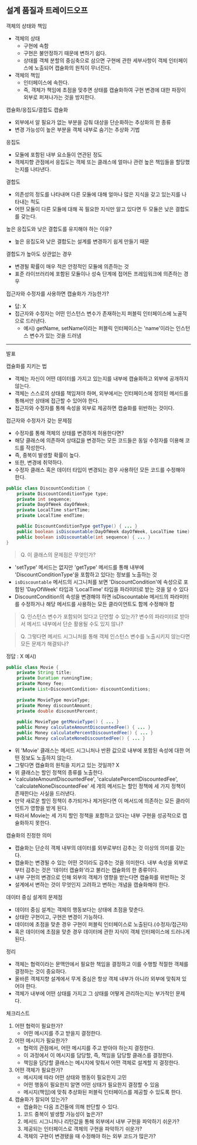 ## 설계 품질과 트레이드오프

객체의 상태와 책임
- 객체의 상태
	- 구현에 속함
	- 구현은 불안정하기 때문에 변하기 쉽다.
	- 상태를 객체 분할의 중심축으로 삼으면 구현에 관한 세부사항이 객체 인터페이스에 노출되어 캡슐화의 원칙이 무너진다.
- 객체의 책임
	- 인터페이스에 속한다.
	- 즉, 객체가 책임에 초점을 맞추면 상태를 캡슐화하여 구현 변경에 대한 파장이 외부로 퍼져나가는 것을 방지한다.


캡슐화/응집도/결합도
캡슐화
- 외부에서 알 필요가 없는 부분을 감춰 대상을 단순화하는 추상화의 한 종류
- 변경 가능성이 높은 부분을 객체 내부로 숨기는 추상화 기법

응집도
- 모듈에 포함된 내부 요소들이 연관된 정도
- 객체지향 관점에서 응집도는 객체 또는 클래스에 얼마나 관련 높은 책임들을 할당했는지를 나타낸다.


결합도
 - 의존성의 정도를 나타내며 다른 모듈에 대해 얼마나 많은 지식을 갖고 있는지를 나타내는 척도
- 어떤 모듈이 다른 모듈에 대해 꼭 필요한 지식만 알고 있다면 두 모듈은 낮은 결합도를 갖는다.


높은 응집도와 낮은 결합도를 유지해야 하는 이유?
- 높은 응집도와 낮은 결합도는 설계를 변경하기 쉽게 만들기 때문

결합도가 높아도 상관없는 경우
- 변경될 확률이 매우 적은 안정적인 모듈에 의존하는 것
- 표준 라이브러리에 포함된 모듈이나 성숙 단계에 접어든 프레임워크에 의존하는 경우


접근자와 수정자를 사용하면 캡슐화가 가능한가?
- 답: X
- 접근자와 수정자는 어떤 인스턴스 변수가 존재하는지 퍼블릭 인터페이스에 노골적으로 드러낸다.
	- 예시) getName, setName이라는 퍼블릭 인터페이스는 'name'이라는 인스턴스 변수가 있는 것을 드러냄


---
발표

캡슐화를 지키는 법
- 객체는 자신이 어떤 데이터를 가지고 있는지를 내부에 캡슐화하고 외부에 공개하지 않는다.
- 객체는 스스로의 상태를 책임져야 하며, 외부에서는 인터페이스에 정의된 메서드를 통해서만 상태에 접근할 수 있어야 한다.
- 접근자와 수정자를 통해 속성을 외부로 제공하면 캡슐화를 위반하는 것이다.

접근자와 수정자가 갖는 문제점
- 수정자를 통해 객체의 상태를 변경하게 허용한다면?
- 해당 클래스에 의존하여 상태값을 변경하는 모든 코드들은 동일 수정자를 이용해 코드를 작성한다.
- 즉, 중복이 발생할 확률이 높다.
- 또한, 변경에 취약하다.
- 수정자 클래스 혹은 데이터 타입이 변경되는 경우 사용하던 모든 코드를 수정해야 한다.

```java
public class DiscountCondition {
	private DiscountConditionType type;
	private int sequence;
	private DayOfWeek dayOfWeek;
	private LocalTime startTime;
	private LocalTime endTime;

	public DiscountConditionType getType() { ... }
	public boolean isDiscountable(DayOfWeek dayOfWeek, LocalTime time) { ... }
	public boolean isDiscountable(int sequence) { ... }
}
```

> Q. 이 클래스의 문제점은 무엇인가?
- 'setType' 메서드는 없지만 'getType' 메서드를 통해 내부에 'DiscountConditionType'을 포함하고 있다는 정보를 노출하는 것
- `isDiscountable` 메서드의 시그니처를 보면 'DiscountCondition'에 속성으로 포함된 'DayOfWeek' 타입과 'LocalTime' 타입을  파라미터로 받는 것을 알 수 있다
- DiscountCondition의 속성을 변경해야 하면 isDiscountable 메서드의 파라미터를 수정하거나 해당 메서드를 사용하는 모든 클라이언트도 함께 수정해야 함


> Q. 인스턴스 변수가 포함되어 있다고 단언할 수 있는가?
> 변수의 파라미터로 받아서 메서드 내부에서 단순 활용될 수도 있지 않나?



> Q. 그렇다면 메서드 시그니처를 통해 객체 인스턴스 변수를 노출시키지 않는다면 모든 문제가 해결되나?

정답 : X
예시)
```java
public class Movie {  
    private String title;  
    private Duration runningTime;  
    private Money fee;  
    private List<DiscountCondition> discountConditions;  
      
    private MovieType movieType;  
    private Money discountAmount;  
    private double discountPercent;  
      
    public MovieType getMovieType() { ... }  
    public Money calculateAmountDiscountedFee() { ... }  
    public Money calculatePercentDiscountedFee() { ... }  
    public Money calculateNoneDiscountedFee() { ... }
```
 - 위 'Movie' 클래스는 메서드 시그니처나 반환 값으로 내부에 포함된 속성에 대한 어떤 정보도 노출하지 않는다.
- 그렇다면 캡슐화의 원칙을 지키고 있는 것일까? X
- 위 클래스는 할인 정책의 종류를 노출한다.
- 'calculateAmountDiscountedFee', 'calculatePercentDiscountedFee', 'calculateNoneDiscountedFee' 세 개의 메서드는 할인 정책에 세 가지 정책이 존재한다는 사실을 드러낸다.
- 만약 새로운 할인 정책이 추가되거나 제거된다면 이 메서드에 의존하는 모든 클라이언트가 영향을 받게 된다.
- 따라서 Movie는 세 가지 할인 정책을 포함하고 있다는 내부 구현을 성공적으로 캡슐화하지 못한다.

캡슐화의 진정한 의미
- 캡슐화는 단순히 객체 내부의 데이터를 외부로부터 감추는 것 이상의 의미를 갖는다.
- 캡슐화는 변경될 수 있는 어떤 것이라도 감추는 것을 의미한다. 내부 속성을 외부로부터 감추는 것은 '데이터 캡슐화'라고 불리는 캡슐화의 한 종류이다.
- 내부 구현의 변경으로 인해 외부의 객체가 영향을 받는다면 캡슐화를 위반하는 것
- 설계에서 변하는 것이 무엇인지 고려하고 변하는 개념을 캡슐화해야 한다.

데이터 중심 설계의 문제점
- 데이터 중심 설계는 객체의 행동보다는 상태에 초점을 맞춘다.
- 상태란 구현이고, 구현은 변경이 가능하다.
- 데이터에 초점을 맞춘 경우 구현이 퍼블릭 인터페이스로 노출된다.(수정자/접근자)
- 혹은 데이터에 초점을 맞춘 경우 데이터에 관한 지식이 객체 인터페이스에 드러나게 된다.

정리
- 객체는 협력이라는 문맥안에서 필요한 책임을 결정하고 이를 수행할 적절한 객체를 결정하는 것이 중요하다.
- 올바른 객체지향 설계에서 무게 중심은 항상 객체 내부가 아니라 외부에 맞춰져 있어야 한다.
- 객체가 내부에 어떤 상태를 가지고 그 상태를 어떻게 관리하는지는 부가적인 문제다.


체크리스트
1. 어떤 협력이 필요한가?
	- 어떤 메시지를 주고 받을지 결정한다.
2. 어떤 메시지가 필요한가?
	- 협력의 관점에서, 어떤 메시지를 주고 받아야 하는지 결정한다.
	- 이 과정에서 이 메시지를 담당할, 즉, 책임을 담당할 클래스를 결정한다.
	- 책임을 담당할 클래스는 메시지에 맞춰서 어떤 객체로 설계할 지 결정한다.
3. 어떤 객체가 필요한가?
	- 메시지에 따라 어떤 상태와 행동이 필요한지 고민
	- 어떤 행동이 필요한지 알면 어떤 상태가 필요한지 결정할 수 있음
	- 메시지(책임)에 맞춰 추상화된 퍼블릭 인터페이스를 제공할 수 있도록 한다.
4. 캡슐화가 잘되어 있는가?
	- 캡슐화는 다음 조건들에 의해 판단할 수 있다.
	 1. 코드 중복이 발생할 가능성이 높은가?
	 2. 메서드 시그니처나 리턴값을 통해 외부에서 내부 구현을 파악하기 쉬운가?
	 3. 제공되는 인터페이스로 객체의 구현을 파악하기 쉬운가?
	 4. 객체의 구현이 변경됐을 때 수정해야 하는 외부 코드가 많은가?
